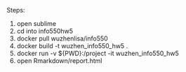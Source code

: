 Steps:

1. open sublime
2. cd into info550hw5
3. docker pull wuzhenlisa/info550
4. docker build -t wuzhen_info550_hw5 .
5. docker run -v ${PWD}:/project -it wuzhen_info550_hw5
6. open Rmarkdown/report.html
